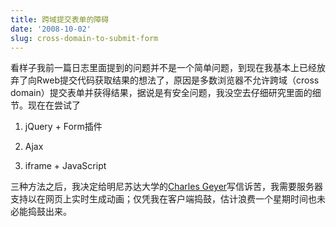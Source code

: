 ```yaml
---
title: 跨域提交表单的障碍
date: '2008-10-02'
slug: cross-domain-to-submit-form
---
```


看样子我前一篇日志里面提到的问题并不是一个简单问题，到现在我基本上已经放弃了向Rweb提交代码获取结果的想法了，原因是多数浏览器不允许跨域（cross domain）提交表单并获得结果，据说是有安全问题，我没空去仔细研究里面的细节。现在在尝试了



	
  1. jQuery + Form插件

	
  2. Ajax

	
  3. iframe + JavaScript


三种方法之后，我决定给明尼苏达大学的[Charles Geyer](http://www.stat.umn.edu/%7Echarlie)写信诉苦，我需要服务器支持以在网页上实时生成动画；仅凭我在客户端捣鼓，估计浪费一个星期时间也未必能捣鼓出来。
